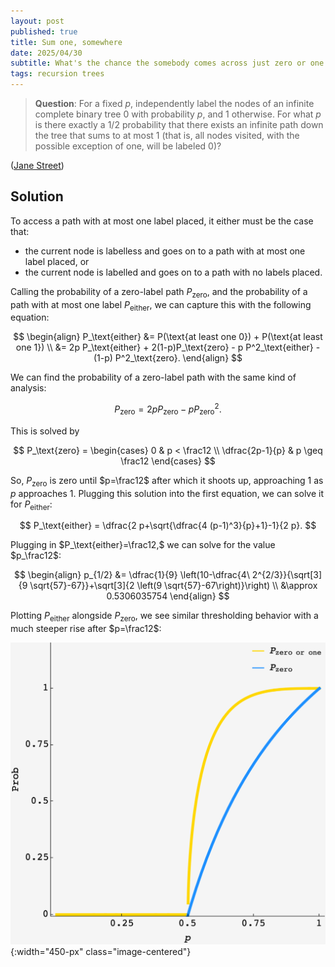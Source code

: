```yaml
---
layout: post
published: true
title: Sum one, somewhere
date: 2025/04/30
subtitle: What's the chance the somebody comes across just zero or one labels on an unending walk down a binary tree with nodes randomly blessed with a label?
tags: recursion trees
---
```


>**Question**: For a fixed $p,$ independently label the nodes of an infinite complete binary tree $0$ with probability $p,$ and $1$ otherwise. For what $p$ is there exactly a $1/2$ probability that there exists an infinite path down the tree that sums to at most $1$ $($that is, all nodes visited, with the possible exception of one, will be labeled $0)?$

<!--more-->

([Jane Street](https://www.janestreet.com/puzzles/sum-one-somewhere-index/))

## Solution

To access a path with at most one label placed, it either must be the case that:
- the current node is labelless and goes on to a path with at most one label placed, or
- the current node is labelled and goes on to a path with no labels placed.

Calling the probability of a zero-label path $P_\text{zero},$ and the probability of a path with at most one label $P_\text{either},$ we can capture this with the following equation:

$$ 
  \begin{align}
    P_\text{either} &= P(\text{at least one 0}) + P(\text{at least one 1}) \\
                    &= 2p P_\text{either} + 2(1-p)P_\text{zero} - p P^2_\text{either} - (1-p) P^2_\text{zero}. 
  \end{align}
$$

We can find the probability of a zero-label path with the same kind of analysis:

$$ P_\text{zero} = 2p P_\text{zero} - p P^2_\text{zero}. $$

This is solved by

$$ P_\text{zero} = 
  \begin{cases} 
    0 & p < \frac12 \\ 
    \dfrac{2p-1}{p} & p \geq \frac12 
  \end{cases} 
$$

So, $P_\text{zero}$ is zero until $p=\frac12$ after which it shoots up, approaching $1$ as $p$ approaches $1.$ Plugging this solution into the first equation, we can solve it for $P_\text{either}$:


$$ P_\text{either} = \dfrac{2 p+\sqrt{\dfrac{4 (p-1)^3}{p}+1}-1}{2 p}. $$

Plugging in $P_\text{either}=\frac12,$ we can solve for the value $p_\frac12$:

$$ 
  \begin{align}
    p_{1/2} &= \dfrac{1}{9} \left(10-\dfrac{4\ 2^{2/3}}{\sqrt[3]{9 \sqrt{57}-67}}+\sqrt[3]{2 \left(9 \sqrt{57}-67\right)}\right) \\ 
            &\approx 0.5306035754 
  \end{align} 
$$

Plotting $P_\text{either}$ alongside $P_\text{zero},$ we see similar thresholding behavior with a much steeper rise after $p=\frac12$:

![](/img/2025-04-30-JS-zero-or-one-tree.png){:width="450-px" class="image-centered"}

<br>
